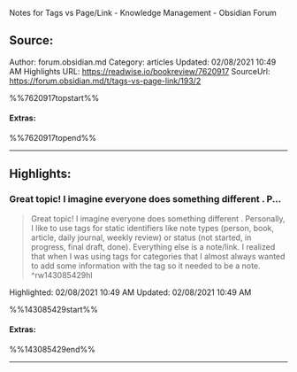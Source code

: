 Notes for Tags vs Page/Link - Knowledge Management - Obsidian Forum

## Source:
Author: forum.obsidian.md
Category: articles
Updated: 02/08/2021 10:49 AM
Highlights URL: https://readwise.io/bookreview/7620917
SourceUrl: https://forum.obsidian.md/t/tags-vs-page-link/193/2

%%7620917topstart%%
#### Extras:

%%7620917topend%%


 
-----
 ## Highlights:

### Great topic! I imagine everyone does something different . P...
>Great topic! I imagine everyone does something different . Personally, I like to use tags for static identifiers like note types (person, book, article, daily journal, weekly review) or status (not started, in progress, final draft, done). Everything else is a note/link. I realized that when I was using tags for categories that I almost always wanted to add some information with the tag so it needed to be a note. ^rw143085429hl


Highlighted: 02/08/2021 10:49 AM
Updated: 02/08/2021 10:49 AM

%%143085429start%%
#### Extras:

%%143085429end%%



------

